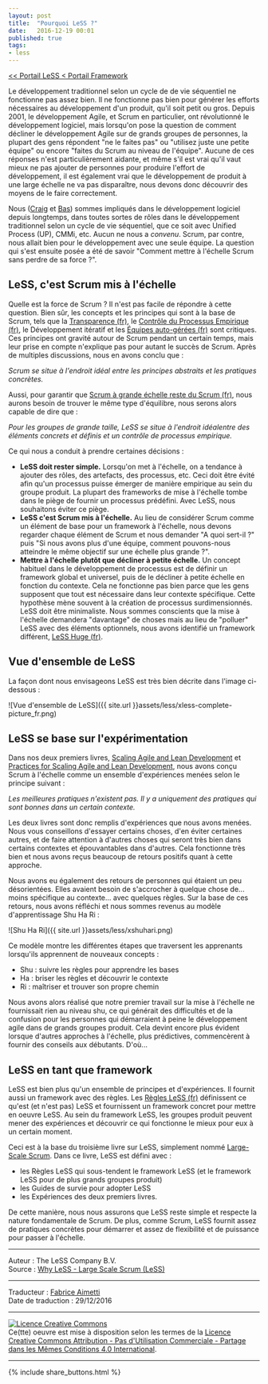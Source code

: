 ```yaml
---
layout: post
title:  "Pourquoi LeSS ?"
date:   2016-12-19 00:01
published: true
tags:
- less
---
```


[<< Portail LeSS < Portail Framework](http://www.les-traducteurs-agiles.org/2016/12/28/less-portail-framework.html)

Le développement traditionnel selon un cycle de de vie séquentiel ne fonctionne pas assez bien. Il ne fonctionne pas bien pour générer les efforts nécessaires au développement d'un produit, qu'il soit petit ou gros. Depuis 2001, le développement Agile, et Scrum en particulier, ont révolutionné le développement logiciel, mais lorsqu'on pose la question de comment décliner le développement Agile sur de grands groupes de personnes, la plupart des gens répondent "ne le faites pas" ou "utilisez juste une petite équipe" ou encore "faites du Scrum au niveau de l'équipe". Aucune de ces réponses n'est particulièrement aidante, et même s'il est vrai qu'il vaut mieux ne pas ajouter de personnes pour produire l'effort de développement, il est également vrai que le développement de produit à une large échelle ne va pas disparaître, nous devons donc découvrir des moyens de le faire correctement.

Nous ([Craig](https://less.works/profiles/craig-larman) et [Bas](https://less.works/profiles/bas-vodde)) sommes impliqués dans le développement logiciel depuis longtemps, dans toutes sortes de rôles dans le développement traditionnel selon un cycle de vie séquentiel, que ce soit avec Unified Process (UP), CMMi, etc. Aucun ne nous a _convenu_. Scrum, par contre, nous allait bien pour le développement avec une seule équipe. La question qui s'est ensuite posée a été de savoir "Comment mettre à l'échelle Scrum sans perdre de sa force ?".

## LeSS, c'est Scrum mis à l'échelle

Quelle est la force de Scrum ? Il n'est pas facile de répondre à cette question. Bien sûr, les concepts et les principes qui sont à la base de Scrum, tels que la [Transparence (fr)](http://www.les-traducteurs-agiles.org/2016/12/23/less-transparence.html), le [Contrôle du Processus Empirique (fr)](http://www.les-traducteurs-agiles.org/2016/12/24/less-controle-du-processus-empirique.html), le Développement itératif et les [Équipes auto-gérées (fr)](http://www.les-traducteurs-agiles.org/2016/12/19/less-auto-gestion.html) sont critiques. Ces principes ont gravité autour de Scrum pendant un certain temps, mais leur prise en compte n'explique pas pour autant le succès de Scrum. Après de multiples discussions, nous en avons conclu que :

_Scrum se situe à l'endroit idéal entre les principes abstraits et les pratiques concrètes._

Aussi, pour garantir que [Scrum à grande échelle reste du Scrum (fr)](http://www.les-traducteurs-agiles.org/2016/12/25/less-scrum-a-grande-echelle-reste-du-scrum.html), nous aurons besoin de trouver le même type d'équilibre, nous serons alors capable de dire que :

_Pour les groupes de grande taille, LeSS se situe à l'endroit idéalentre des éléments concrets et définis et un contrôle de processus empirique._

Ce qui nous a conduit à prendre certaines décisions :

* **LeSS doit rester simple.**
    Lorsqu'on met à l'échelle, on a tendance à ajouter des rôles, des artefacts, des processus, etc. Ceci doit être évité afin qu'un processus puisse émerger de manière empirique au sein du groupe produit. La plupart des frameworks de mise à l'échelle tombe dans le piège de fournir un processus prédéfini. Avec LeSS, nous souhaitons éviter ce piège.
* **LeSS c'est Scrum mis à l'échelle.**
    Au lieu de considérer Scrum comme un élément de base pour un framework à l'échelle, nous devons regarder chaque élément de Scrum et nous demander "A quoi sert-il ?" puis "Si nous avons plus d'une équipe, comment pouvons-nous atteindre le même objectif sur une échelle plus grande ?".
* **Mettre à l'échelle plutôt que décliner à petite échelle.**
    Un concept habituel dans le développement de processus est de définir un framework global et universel, puis de le décliner à petite échelle en fonction du contexte. Cela ne fonctionne pas bien parce que les gens supposent que tout est nécessaire dans leur contexte spécifique. Cette hypothèse mène souvent à la création de processus surdimensionnés. LeSS doit être minimaliste. Nous sommes conscients que la mise à l'échelle demandera "davantage" de choses mais au lieu de "polluer" LeSS avec des éléments optionnels, nous avons identifié un framework différent, [LeSS Huge (fr)](http://www.les-traducteurs-agiles.org/2016/12/26/less-portail-less-huge.html).


## Vue d'ensemble de LeSS

La façon dont nous envisageons LeSS est très bien décrite dans l'image ci-dessous :

![Vue d'ensemble de LeSS]({{ site.url }}assets/less/xless-complete-picture_fr.png)

## LeSS se base sur l'expérimentation

Dans nos deux premiers livres, [Scaling Agile and Lean Development](https://www.amazon.com/Scaling-Lean-Agile-Development-Organizational/dp/0321480961) et [Practices for Scaling Agile and Lean Development](https://www.amazon.com/Practices-Scaling-Lean-Agile-Development/dp/0321636406), nous avons conçu Scrum à l'échelle comme un ensemble d'expériences menées selon le principe suivant :

_Les meilleures pratiques n'existent pas. Il y a uniquement des pratiques qui sont bonnes dans un certain contexte._

Les deux livres sont donc remplis d'expériences que nous avons menées. Nous vous conseillons d'essayer certains choses, d'en éviter certaines autres, et de faire attention à d'autres choses qui seront très bien dans certains contextes et épouvantables dans d'autres. Cela fonctionne très bien et nous avons reçus beaucoup de retours positifs quant à cette approche.

Nous avons eu également des retours de personnes qui étaient un peu désorientées. Elles avaient besoin de s'accrocher à quelque chose de... moins spécifique au contexte... avec quelques règles. Sur la base de ces retours, nous avons réfléchi et nous sommes revenus au modèle d'apprentissage Shu Ha Ri :

![Shu Ha Ri]({{ site.url }}assets/less/xshuhari.png)

Ce modèle montre les différentes étapes que traversent les apprenants lorsqu'ils apprennent de nouveaux concepts :

* Shu : suivre les règles pour apprendre les bases
* Ha : briser les règles et découvrir le contexte
* Ri : maîtriser et trouver son propre chemin


Nous avons alors réalisé que notre premier travail sur la mise à l'échelle ne fournissait rien au niveau shu, ce qui générait des difficultés et de la confusion pour les personnes qui démarraient à peine le développement agile dans de grands groupes produit. Cela devint encore plus évident lorsque d'autres approches à l'échelle, plus prédictives, commencèrent à fournir des conseils aux débutants. D'où...

## LeSS en tant que framework

LeSS est bien plus qu'un ensemble de principes et d'expériences. Il fournit aussi un framework avec des règles. Les [Règles LeSS (fr)](http://www.les-traducteurs-agiles.org/2016/12/19/less-les-regles-less.html) définissent ce qu'est (et n'est pas) LeSS et fournissent un framework concret pour mettre en oeuvre LeSS. Au sein du framework LeSS, les groupes produit peuvent mener des expériences et découvrir ce qui fonctionne le mieux pour eux à un certain moment.

Ceci est à la base du troisième livre sur LeSS, simplement nommé [Large-Scale Scrum](https://www.amazon.com/Large-Scale-Scrum-More-Craig-Larman/dp/0321985710). Dans ce livre, LeSS est défini avec :

* les Règles LeSS qui sous-tendent le framework LeSS (et le framework LeSS pour de plus grands groupes produit)
* les Guides de survie pour adopter LeSS
* les Expériences des deux premiers livres.


De cette manière, nous nous assurons que LeSS reste simple et respecte la nature fondamentale de Scrum. De plus, comme Scrum, LeSS fournit assez de pratiques concrètes pour démarrer et assez de flexibilité et de puissance pour passer à l'échelle.

---
Auteur : The LeSS Company B.V.  
Source : [Why LeSS - Large Scale Scrum (LeSS)](http://less.works/less/framework/why-less.html)  

---
Traducteur : [Fabrice Aimetti](http://www.fabrice-aimetti.fr/)  
Date de traduction : 29/12/2016  

---

<a rel="license" href="http://creativecommons.org/licenses/by-nc-sa/4.0/"><img alt="Licence Creative Commons" style="border-width:0" src="http://i.creativecommons.org/l/by-nc-sa/4.0/88x31.png" /></a><br />Ce(tte) oeuvre est mise à disposition selon les termes de la <a rel="license" href="http://creativecommons.org/licenses/by-nc-sa/4.0/">Licence Creative Commons Attribution - Pas d'Utilisation Commerciale - Partage dans les Mêmes Conditions 4.0 International</a>.

---

{% include share_buttons.html %}
